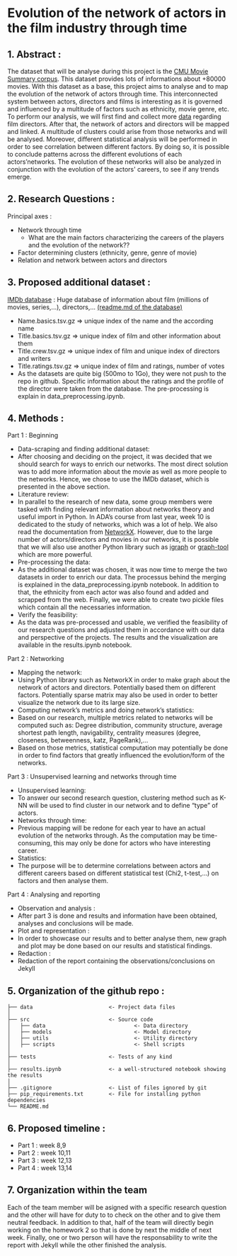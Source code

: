 # Evolution of the network of actors in the film industry through time 

## 1. Abstract :
The dataset that will be analyse during this project is the [CMU Movie Summary corpus](http://www.cs.cmu.edu/~ark/personas/). This dataset provides lots of informations about +80000 movies. With this dataset as a base, this project aims to analyse and to map the evolution of the network of actors through time. This interconnected system between actors, directors and films is interesting as it is governed and influenced by a multitude of factors such as ethnicity, movie genre, etc. To perform our analysis, we will first find and collect more [data](https://datasets.imdbws.com) regarding film directors. After that, the network of actors and directors will be mapped and linked. A multitude of clusters could arise from those networks and will be analysed. Moreover, different statistical analysis will be performed in order to see correlation between different factors. By doing so, it is possible to conclude patterns across the different evolutions of each actors’networks. The evolution of these networks will also be analyzed in conjunction with the evolution of the actors' careers, to see if any trends emerge.

## 2. Research Questions : 
Principal axes : 
* Network through time
  * What are the main factors characterizing the careers of the players and the evolution of the network??
* Factor determining clusters (ethnicity, genre, genre of movie)
* Relation and network between actors and directors 

## 3. Proposed additional dataset : 
[IMDb database](https://datasets.imdbws.com) : Huge database of information about film (millions of movies, series,...), directors,... [(readme.md of the database)](https://developer.imdb.com/non-commercial-datasets/)
* Name.basics.tsv.gz => unique index of the name and the according name
* Title.basics.tsv.gz => unique index of film and other information about them
* Title.crew.tsv.gz => unique index of film and unique index of directors and writers
* Title.ratings.tsv.gz => unique index of film and ratings, number of votes
* As the datasets are quite big (500mo to 1Go), they were not push to the repo in github. Specific information about the ratings and the profile of the director were taken from the database. The pre-processing is explain in data_preprocessing.ipynb.

## 4. Methods : 
Part 1 : Beginning
*	Data-scraping and finding additional dataset:
 *	After choosing and deciding on the project, it was decided that we should search for ways to enrich our networks. The most direct solution was to add more information about the movie as well as more people to the networks. Hence, we chose to use the IMDb dataset, which is presented in the above section. 
*	Literature review:
 *	In parallel to the research of new data, some group members were tasked with finding relevant information about networks theory and useful import in Python. In ADA’s course from last year, week 10 is dedicated to the study of networks, which was a lot of help. We also read the documentation from [NetworkX](https://networkx.org/). However, due to the large number of actors/directors and movies in our networks, it is possible that we will also use another Python library such as [igraph](https://igraph.org/) or [graph-tool](https://graph-tool.skewed.de/) which are more powerful.
*	Pre-processing the data: 
 *	As the additional dataset was chosen, it was now time to merge the two datasets in order to enrich our data. The processus behind the merging is explained in the data_preprocessing.ipynb notebook. In addition to that, the ethnicity from each actor was also found and added and scrapped from the web. Finally, we were able to create two pickle files which contain all the necessaries information. 
*	Verify the feasibility:
 *	As the data was pre-processed and usable, we verified the feasibility of our research questions and adjusted them in accordance with our data and perspective of the projects. The results and the visualization are available in the results.ipynb notebook.

Part 2 : Networking
*	Mapping the network: 
 *	Using Python library such as NetworkX in order to make graph about the network of actors and directors. Potentially based them on different factors. Potentially sparse matrix may also be used in order to better visualize the network due to its large size. 
*	Computing network’s metrics and doing network’s statistics:
 *	Based on our research, multiple metrics related to networks will be computed such as: Degree distribution, community structure, average shortest path length, navigability, centrality measures (degree, closeness, betweenness, katz, PageRank),…
 *	Based on those metrics, statistical computation may potentially be done in order to find factors that greatly influenced the evolution/form of the networks.

Part 3 : Unsupervised learning and networks through time 
*	Unsupervised learning: 
 *	To answer our second research question, clustering method such as K-NN will be used to find cluster in our network and to define “type” of actors. 
*	Networks through time:
 *	 Previous mapping will be redone for each year to have an actual evolution of the networks through. As the computation may be time-consuming, this may only be done for actors who have interesting career. 
*	Statistics:
 *	The purpose will be to determine correlations between actors and different careers based on different statistical test (Chi2, t-test,…) on factors and then analyse them. 

Part 4 : Analysing and reporting 
*	Observation and analysis :
 *	After part 3 is done and results and information have been obtained, analyses and conclusions will be made. 
*	Plot and representation :
 *	In order to showcase our results and to better analyse them, new graph and plot may be done based on our results and statistical findings. 
*	Redaction :
 *	Redaction of the report containing the observations/conclusions on Jekyll

## 5. Organization of the github repo : 

```
├── data                        <- Project data files
│
├── src                         <- Source code
│   ├── data                            <- Data directory
│   ├── models                          <- Model directory
│   ├── utils                           <- Utility directory
│   ├── scripts                         <- Shell scripts
│
├── tests                       <- Tests of any kind
│
├── results.ipynb               <- a well-structured notebook showing the results
│
├── .gitignore                  <- List of files ignored by git
├── pip_requirements.txt        <- File for installing python dependencies
└── README.md
```

## 6. Proposed timeline : 
* Part 1 : week 8,9
*	Part 2 : week 10,11
*	Part 3 : week 12,13
* Part 4 : week 13,14

## 7. Organization within the team 
Each of the team member will be asigned with a specific research question and the other will have for duty to to check on the other and to give them neutral feedback. In addition to that, half of the team will directly begin working on the homework 2 so that is done by next the middle of next week. Finally, one or two person will have the responsability to write the report with Jekyll while the other finished the analysis. 

